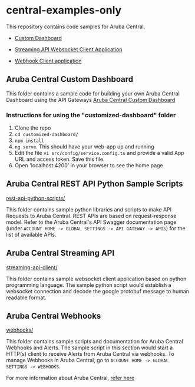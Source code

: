 # central-examples-only

This repository contains code samples for Aruba Central. 
- [Custom Dashboard](customized-dashboard/)

- [Streaming API Websocket Client Application](streaming-api-client/)

- [Webhook Client application](webhooks/)

## Aruba Central Custom Dashboard

This folder contains a sample code for building your own Aruba Central Dashboard using the API Gateways
[Aruba Central Custom Dashboard](customized-dashboard/)


### Instructions for using the "customized-dashboard" folder

1. Clone the repo
2. `cd customized-dashboard/`
3. `npm install`
4. `ng serve`. This should have your web-app up and running
5. Edit the file `vi src/config/service.config.ts` and provide a valid App URL and access token. Save this file.
6. Open 'localhost:4200' in your browser to see the home page

## Aruba Central REST API Python Sample Scripts

[rest-api-python-scripts/](rest-api-python-scripts/)

This folder contains sample python libraries and scripts to make API Requests to Aruba Central. REST APIs are based on request-response model.
Refer to the Aruba Central's API Swagger documentation page (under `ACCOUNT HOME -> GLOBAL SETTINGS -> API GATEWAY -> APIs`) for the list of available APIs.

## Aruba Central Streaming API

[streaming-api-client/](streaming-api-client/)

This folder contains sample websocket client application based on python programming language. 
The sample python script would establish a websocket connection and decode the google protobuf message to human readable format.

## Aruba Central Webhooks

[webhooks/](webhooks/)

This folder contains sample scripts and documentation for Aruba Central Webhooks and Alerts. The sample script in this section would start a HTTP(s) client to receive Alerts from Aruba Central via webhooks. To manage Webhooks in Aruba Central, go to `ACCOUNT HOME -> GLOBAL SETTINGS -> WEBHOOKS`.

For more information about Aruba Central, [refer here](https://help.central.arubanetworks.com/latest/documentation/online_help/content/home.htm)
